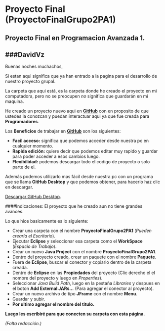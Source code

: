 # Proyecto Final (ProyectoFinalGrupo2PA1)
**Proyecto Final en Programacion Avanzada 1.**
--------
###DavidVz
--------
Buenas noches muchachos,

Si estan aqui significa que ya han entrado a la pagina para el desarrollo de nuestro proyecto grupal.

La carpeta que aqui está, es la carpeta donde he creado el proyecto en mi computadora, pero no se preocupen *no* significa que guardarán
en mi maquina.

He creado un proyecto nuevo aqui en [**GitHub**](https://github.com) con en proposito de que ustedes la conozcan y puedan interactuar aqui 
ya que fue creada para **Programadores**.

Los **Beneficios** de trabajar en [**GitHub**](https://github.com) son los siguientes:
+  **Facil acceso:** significa que podemos acceder desde nuestra pc en cualquier momento.
+  **Rapida edición:** quiere decir que podemos editar muy rapido y guardar para poder acceder a esos cambios luego.
+  **Flexibilidad:** podemos descargar todo el codigo de proyecto o solo parte de el.

Además podemos utilizarlo mas fácil desde nuestra pc con un programa que se llama **GitHub Desktop** y que podemos 
obtener, para hacerlo haz clic en descargar.

[Descargar GitHub Desktop](https://desktop.github.com).

####Indicaciones:
El proyecto que he creado aun no tiene grandes avances.  

Lo que hice basicamente es lo siguiente:
+ Crear una carpeta con el nombre **ProyectoFinalGrupo2PA1** (_Pueden crearla el Escritorio_).
+ Ejecutar **Eclipse** y seleccionar esa carpeta como el **WorkSpace** (_Espacio de Trabajo_).
+ Crear un nuevo __Java Project__ con el nombre **ProyectoFinalGrupo2PA1**.
+ Dentro del proyecto creado, crear un paquete con el nombre **Paquete**.
+ Fuera de **Eclipse**, buscar el conector y copiarlo dentro de la carpeta creada.
+ Dentro de **Eclipse** en las __Propiedades__ del proyecto (Clic derecho el el nombre del proyecto y luego en _Properties_).
+ Seleccionar _Java Build Path_, luego en la pestaña _Libraries_ y despues en el boton **Add External JARs...** (Para agregar el conector al proyecto).
+ Crear un nuevo archivo de tipo __JFrame__ con el nombre **Menu**.
+ Guardar y subir.
+ __Por ultimo agregar el nombre del titulo.__

**Luego les escribiré para que conecten su carpeta con esta página.**

_(Falta redacción.)_
